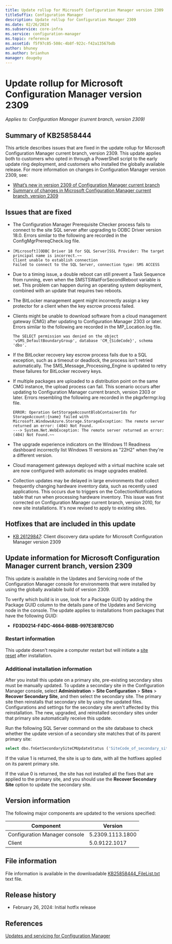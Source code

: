 ```yaml
---
title: Update rollup for Microsoft Configuration Manager version 2309
titleSuffix: Configuration Manager
description: Update rollup for Configuration Manager 2309
ms.date: 02/26/2024
ms.subservice: core-infra
ms.service: configuration-manager
ms.topic: reference
ms.assetid: f5f97c85-508c-4b8f-922c-f42a13567bdb
author: bhuney
ms.author: brianhun
manager: dougeby
---
```


# Update rollup for Microsoft Configuration Manager version 2309

*Applies to: Configuration Manager (current branch, version 2309)*

## Summary of KB25858444
This article describes issues that are fixed in the update rollup for Microsoft Configuration Manager current branch, version 2309. This update applies both to customers who opted in through a PowerShell script to the early update ring deployment, and customers who installed the globally available release.
For more information on changes in Configuration Manager version 2309, see:
- [What’s new in version 2309 of Configuration Manager current branch](../../core/plan-design/changes/whats-new-in-version-2309.md)
- [Summary of changes in Microsoft Configuration Manager current branch, version 2309](../../hotfix/2309/24341484.md)


## Issues that are fixed
<!-- 26282398 -->
- The Configuration Manager Prerequisite Checker process fails to connect to the site SQL server after upgrading to ODBC Driver version 18.0. Errors similar to the following are recorded in the ConfigMgrPrereqCheck.log file.
-    ```text
     [Microsoft][ODBC Driver 18 for SQL Server]SSL Provider: The target principal name is incorrect.~~
     Client unable to establish connection
     Failed to connect to the SQL Server, connection type: SMS ACCESS
     ```

<!-- 26442806 -->
- Due to a timing issue, a double reboot can still prevent a Task Sequence from running, even when the SMSTSWaitForSecondReboot variable is set. This problem can happen during an operating system deployment, combined with an update that requires two reboots.

<!-- 26419721 -->
- The BitLocker management agent might incorrectly assign a key protector for a client when the key escrow process failed. 

<!-- 26150205 -->
- Clients might be unable to download software from a cloud management gateway (CMG) after updating to Configuration Manager 2303 or later. Errors similar to the following are recorded in the MP_Location.log file.
     ```text
     The SELECT permission was denied on the object 'vSMS_DefaultBoundaryGroup', database 'CM_{SideCode}', schema 'dbo'.
     ```

<!-- 26274868 -->
- If the BitLocker recovery key escrow process fails due to a SQL exception, such as a timeout or deadlock, the process isn't retried automatically. The SMS_Message_Processing_Engine is updated to retry these failures for BitLocker recovery keys.

<!-- 25961029 -->
- If multiple packages are uploaded to a distribution point on the same CMG instance, the upload process can fail. This scenario occurs after updating to Configuration Manager current branch, version 2303 or later.
Errors resembling the following are recorded in the pkgxfermgr.log file.
   ```text
   ERROR: Operation GetStorageAccountBlobContainerIds for StorageAccount:{name} failed with Microsoft.WindowsAzure.Storage.StorageException: The remote server returned an error: (404) Not Found.
   ---> System.Net.WebException: The remote server returned an error: (404) Not Found.~~
   ```
<!-- 26357341 -->
- The upgrade experience indicators on the Windows 11 Readiness dashboard incorrectly list Windows 11 versions as "22H2" when they're a different version.

<!-- 26241434 -->
- Cloud management gateways deployed with a virtual machine scale set are now configured with automatic os image upgrades enabled.

<!-- 26322254 --> 
- Collection updates may be delayed in large environments that collect frequently changing hardware inventory data, such as recently used applications. This occurs due to triggers on the CollectionNotifications table that run when processing hardware inventory.
This issue was first corrected on Configuration Manager current branch, version 2010, for new site installations. It's now revised to apply to existing sites.

## Hotfixes that are included in this update
- [KB 26129847](../../hotfix/2309/26129847.md): Client discovery data update for Microsoft Configuration Manager version 2309

## Update information for Microsoft Configuration Manager current branch, version 2309

This update is available in the Updates and Servicing node of the Configuration Manager console for environments that were installed by using the globally available build of version 2309.

<!-- Members of the Configuration Manager Technology Adoption Program (TAP) must first apply the private TAP rollup before this update is displayed. -->

To verify which build is in use, look for a Package GUID by adding the Package GUID column to the details pane of the Updates and Servicing node in the console. The update applies to installations from packages that have the following GUID:
- **FD3D0214-F4DC-4664-B6BB-997E381B7C9D**


### Restart information

This update doesn't require a computer restart but will initiate a [site reset](../../core/servers/manage/modify-your-infrastructure.md#bkmk_reset) after installation.

### Additional installation information

After you install this update on a primary site, pre-existing secondary sites must be manually updated. To update a secondary site in the Configuration Manager console, select **Administration** > **Site Configuration** > **Sites** >  **Recover Secondary Site**, and then select the secondary site. The primary site then reinstalls that secondary site by using the updated files. Configurations and settings for the secondary site aren't affected by this reinstallation. The new, upgraded, and reinstalled secondary sites under that primary site automatically receive this update.

Run the following SQL Server command on the site database to check whether the update version of a secondary site matches that of its parent primary site:
   ```sql
   select dbo.fnGetSecondarySiteCMUpdateStatus ('SiteCode_of_secondary_site')
   ```
If the value 1 is returned, the site is up to date, with all the hotfixes applied on its parent primary site.

If the value 0 is returned, the site has not installed all the fixes that are applied to the primary site, and you should use the **Recover Secondary Site** option to update the secondary site.

## Version information
The following major components are updated to the versions specified:

| Component | Version |
|---|---|
| Configuration Manager console | 5.2309.1113.1800 |
| Client | 5.0.9122.1017 |



## File information
File information is available in the downloadable [KB25858444_FileList.txt](https://aka.ms/KB25858444_FileList) text file.

## Release history
- February 26, 2024: Initial hotfix release

## References
[Updates and servicing for Configuration Manager](../../core/servers/manage/updates.md)
